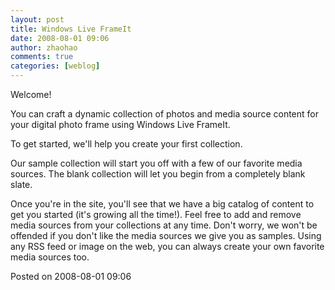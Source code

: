 ```yaml
---
layout: post
title: Windows Live FrameIt
date: 2008-08-01 09:06
author: zhaohao
comments: true
categories: [weblog]
---
```

Welcome!

You can craft a dynamic collection of photos and media source content
for your digital photo frame using Windows Live FrameIt.

To get started, we'll help you create your first collection.

Our sample collection will start you off with a few of our favorite
media sources. The blank collection will let you begin from a
completely blank slate.

Once you're in the site, you'll see that we have a big catalog of
content to get you started (it's growing all the time!). Feel free to
add and remove media sources from your collections at any time. Don't
worry, we won't be offended if you don't like the media sources we
give you as samples. Using any RSS feed or image on the web, you can
always create your own favorite media sources too.

Posted on 2008-08-01 09:06
